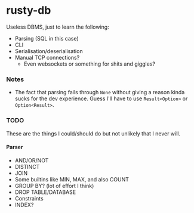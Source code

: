 # rusty-db
Useless DBMS, just to learn the following:

- Parsing (SQL in this case)
- CLI
- Serialisation/deserialisation
- Manual TCP connections?
    - Even websockets or something for shits and giggles?

### Notes
- The fact that parsing fails through `None` without giving a reason kinda sucks for the dev experience.
Guess I'll have to use `Result<Option>` or `Option<Result>`.


### TODO
These are the things I could/should do but not unlikely that I never will.

#### Parser
- AND/OR/NOT
- DISTINCT
- JOIN
- Some builtins like MIN, MAX, and also COUNT
- GROUP BY? (lot of effort I think)
- DROP TABLE/DATABASE
- Constraints
- INDEX?
